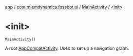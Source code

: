 [app](../../index.md) / [com.miemdynamics.fossbot.ui](../index.md) / [MainActivity](index.md) / [&lt;init&gt;](./-init-.md)

# &lt;init&gt;

`MainActivity()`

A root [AppCompatActivity](https://developer.android.com/reference/androidx/appcompat/app/AppCompatActivity.html).
Used to set up a navigation graph.

